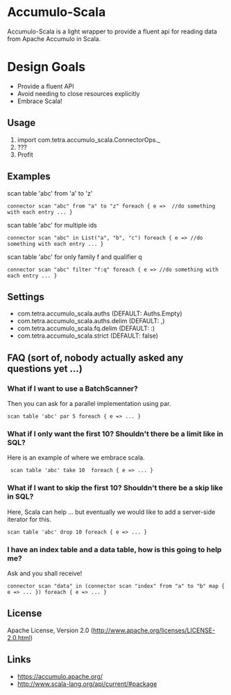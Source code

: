 # Accumulo-Scala
Accumulo-Scala is a light wrapper to provide a fluent api for reading data from Apache Accumulo in Scala.

# Design Goals
* Provide a fluent API
* Avoid needing to close resources explicitly
* Embrace Scala!

## Usage
1. import com.tetra.accumulo_scala.ConnectorOps._
2. ???
3. Profit

## Examples
scan table 'abc' from 'a' to 'z'

`
connector scan "abc" from "a" to "z" foreach { e => 
  //do something with each entry ...
}
`

scan table 'abc' for multiple ids

`
connector scan "abc" in List("a", "b", "c") foreach { e =>
  //do something with each entry ...
}
`

scan table 'abc' for only family f and qualifier q

`
connector scan "abc" filter "f:q" foreach { e =>
  //do something with each entry ...
}
`

## Settings
* com.tetra.accumulo_scala.auths         (DEFAULT: Auths.Empty)
* com.tetra.accumulo_scala.auths.delim   (DEFAULT: ,)
* com.tetra.accumulo_scala.fq.delim      (DEFAULT: :)
* com.tetra.accumulo_scala.strict        (DEFAULT: false)

## FAQ (sort of, nobody actually asked any questions yet ...)
### What if I want to use a BatchScanner?
Then you can ask for a parallel implementation using par.

`
scan table 'abc' par 5 foreach { e => ... }
`

### What if I only want the first 10?  Shouldn't there be a limit like in SQL?
Here is an example of where we embrace scala.

` 
scan table 'abc' take 10  foreach { e => ... }
`

### What if I want to skip the first 10? Shouldn't there be a skip like in SQL?
Here, Scala can help ... but eventually we would like to add a server-side iterator for this.

`
scan table 'abc' drop 10 foreach { e => ... }
`

### I have an index table and a data table, how is this going to help me?
Ask and you shall receive!

`
connector scan "data" in (connector scan "index" from "a" to "b" map { e => ... }) foreach { e => ... }
`

## License
Apache License, Version 2.0 (http://www.apache.org/licenses/LICENSE-2.0.html)

## Links
* https://accumulo.apache.org/
* http://www.scala-lang.org/api/current/#package
